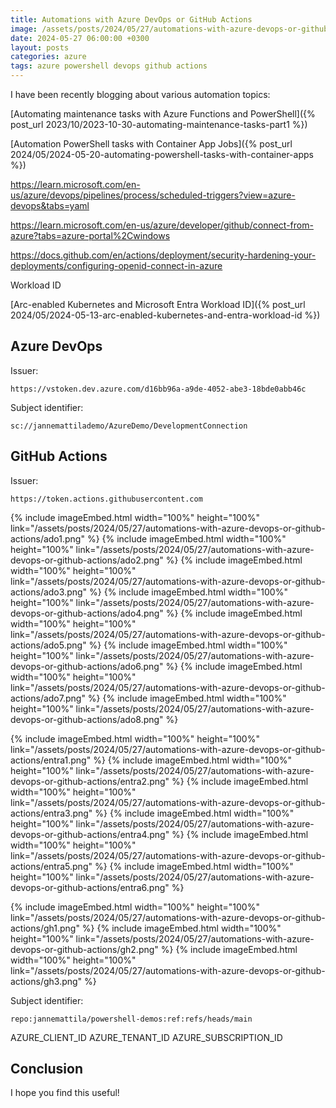 ```yaml
---
title: Automations with Azure DevOps or GitHub Actions
image: /assets/posts/2024/05/27/automations-with-azure-devops-or-github-actions/entra6.png
date: 2024-05-27 06:00:00 +0300
layout: posts
categories: azure
tags: azure powershell devops github actions
---
```


I have been recently blogging about various automation topics:

[Automating maintenance tasks with Azure Functions and PowerShell]({% post_url 2023/10/2023-10-30-automating-maintenance-tasks-part1 %})

[Automation PowerShell tasks with Container App Jobs]({% post_url 2024/05/2024-05-20-automating-powershell-tasks-with-container-apps %})

https://learn.microsoft.com/en-us/azure/devops/pipelines/process/scheduled-triggers?view=azure-devops&tabs=yaml

https://learn.microsoft.com/en-us/azure/developer/github/connect-from-azure?tabs=azure-portal%2Cwindows

https://docs.github.com/en/actions/deployment/security-hardening-your-deployments/configuring-openid-connect-in-azure


Workload ID

[Arc-enabled Kubernetes and Microsoft Entra Workload ID]({% post_url 2024/05/2024-05-13-arc-enabled-kubernetes-and-entra-workload-id %})

## Azure DevOps

Issuer:

```
https://vstoken.dev.azure.com/d16bb96a-a9de-4052-abe3-18bde0abb46c
```

Subject identifier:

```
sc://jannemattilademo/AzureDemo/DevelopmentConnection
```

## GitHub Actions

Issuer:

```
https://token.actions.githubusercontent.com
```

{% include imageEmbed.html width="100%" height="100%" link="/assets/posts/2024/05/27/automations-with-azure-devops-or-github-actions/ado1.png" %}
{% include imageEmbed.html width="100%" height="100%" link="/assets/posts/2024/05/27/automations-with-azure-devops-or-github-actions/ado2.png" %}
{% include imageEmbed.html width="100%" height="100%" link="/assets/posts/2024/05/27/automations-with-azure-devops-or-github-actions/ado3.png" %}
{% include imageEmbed.html width="100%" height="100%" link="/assets/posts/2024/05/27/automations-with-azure-devops-or-github-actions/ado4.png" %}
{% include imageEmbed.html width="100%" height="100%" link="/assets/posts/2024/05/27/automations-with-azure-devops-or-github-actions/ado5.png" %}
{% include imageEmbed.html width="100%" height="100%" link="/assets/posts/2024/05/27/automations-with-azure-devops-or-github-actions/ado6.png" %}
{% include imageEmbed.html width="100%" height="100%" link="/assets/posts/2024/05/27/automations-with-azure-devops-or-github-actions/ado7.png" %}
{% include imageEmbed.html width="100%" height="100%" link="/assets/posts/2024/05/27/automations-with-azure-devops-or-github-actions/ado8.png" %}

{% include imageEmbed.html width="100%" height="100%" link="/assets/posts/2024/05/27/automations-with-azure-devops-or-github-actions/entra1.png" %}
{% include imageEmbed.html width="100%" height="100%" link="/assets/posts/2024/05/27/automations-with-azure-devops-or-github-actions/entra2.png" %}
{% include imageEmbed.html width="100%" height="100%" link="/assets/posts/2024/05/27/automations-with-azure-devops-or-github-actions/entra3.png" %}
{% include imageEmbed.html width="100%" height="100%" link="/assets/posts/2024/05/27/automations-with-azure-devops-or-github-actions/entra4.png" %}
{% include imageEmbed.html width="100%" height="100%" link="/assets/posts/2024/05/27/automations-with-azure-devops-or-github-actions/entra5.png" %}
{% include imageEmbed.html width="100%" height="100%" link="/assets/posts/2024/05/27/automations-with-azure-devops-or-github-actions/entra6.png" %}

{% include imageEmbed.html width="100%" height="100%" link="/assets/posts/2024/05/27/automations-with-azure-devops-or-github-actions/gh1.png" %}
{% include imageEmbed.html width="100%" height="100%" link="/assets/posts/2024/05/27/automations-with-azure-devops-or-github-actions/gh2.png" %}
{% include imageEmbed.html width="100%" height="100%" link="/assets/posts/2024/05/27/automations-with-azure-devops-or-github-actions/gh3.png" %}


Subject identifier:

```
repo:jannemattila/powershell-demos:ref:refs/heads/main
```

AZURE_CLIENT_ID
AZURE_TENANT_ID
AZURE_SUBSCRIPTION_ID


## Conclusion

I hope you find this useful!
